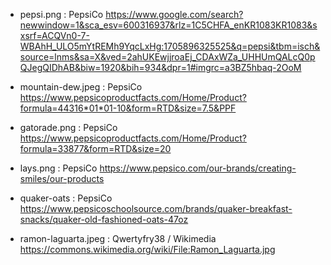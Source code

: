 - pepsi.png : PepsiCo https://www.google.com/search?newwindow=1&sca_esv=600316937&rlz=1C5CHFA_enKR1083KR1083&sxsrf=ACQVn0-7-WBAhH_ULO5mYtREMh9YqcLxHg:1705896325525&q=pepsi&tbm=isch&source=lnms&sa=X&ved=2ahUKEwjjroaEj_CDAxWZa_UHHUmQALcQ0pQJegQIDhAB&biw=1920&bih=934&dpr=1#imgrc=a3BZ5hbaq-2OoM

- mountain-dew.jpeg : PepsiCo https://www.pepsicoproductfacts.com/Home/Product?formula=44316*01*01-10&form=RTD&size=7.5&PPF

- gatorade.png : PepsiCo https://www.pepsicoproductfacts.com/Home/Product?formula=33877&form=RTD&size=20

- lays.png : PepsiCo https://www.pepsico.com/our-brands/creating-smiles/our-products

- quaker-oats : PepsiCo https://www.pepsicoschoolsource.com/brands/quaker-breakfast-snacks/quaker-old-fashioned-oats-47oz

- ramon-laguarta.jpeg : Qwertyfry38 / Wikimedia https://commons.wikimedia.org/wiki/File:Ramon_Laguarta.jpg
